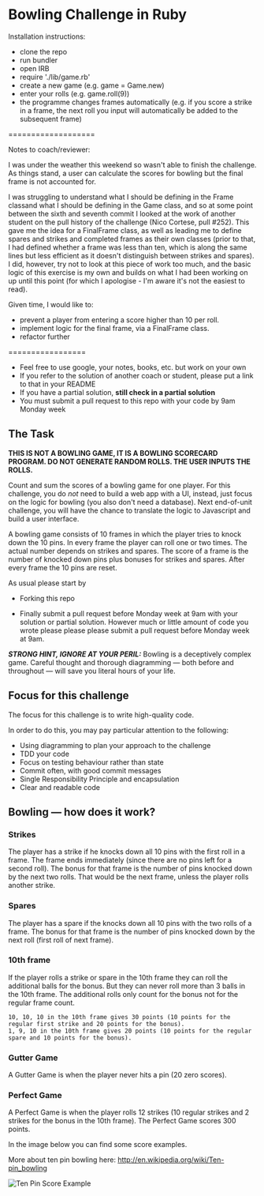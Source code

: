 Bowling Challenge in Ruby
=================

Installation instructions:
- clone the repo
- run bundler
- open IRB
- require './lib/game.rb'
- create a new game (e.g. game = Game.new)
- enter your rolls (e.g. game.roll(9))
- the programme changes frames automatically (e.g. if you score a strike in a frame, the next roll you input will automatically be added to the subsequent frame)

===================


Notes to coach/reviewer:

I was under the weather this weekend so wasn't able to finish the challenge. As things stand, a user can calculate the scores for bowling but the final frame is not accounted for.

I was struggling to understand what I should be defining in the Frame classand what I should be defining in the Game class, and so at some point between the sixth and seventh commit I looked at the work of another student on the pull history of the challenge (Nico Cortese, pull #252). This gave me the idea for a FinalFrame class, as well as leading me to define spares and strikes and completed frames as their own classes (prior to that, I had defined whether a frame was less than ten, which is along the same lines but less efficient as it doesn't distinguish between strikes and spares). I did, however, try not to look at this piece of work too much, and the basic logic of this exercise is my own and builds on what I had been working on up until this point (for which I apologise - I'm aware it's not the easiest to read).

Given time, I would like to:
- prevent a player from entering a score higher than 10 per roll.
- implement logic for the final frame, via a FinalFrame class.
- refactor further

=================


* Feel free to use google, your notes, books, etc. but work on your own
* If you refer to the solution of another coach or student, please put a link to that in your README
* If you have a partial solution, **still check in a partial solution**
* You must submit a pull request to this repo with your code by 9am Monday week

## The Task

**THIS IS NOT A BOWLING GAME, IT IS A BOWLING SCORECARD PROGRAM. DO NOT GENERATE RANDOM ROLLS. THE USER INPUTS THE ROLLS.**

Count and sum the scores of a bowling game for one player. For this challenge, you do _not_ need to build a web app with a UI, instead, just focus on the logic for bowling (you also don't need a database). Next end-of-unit challenge, you will have the chance to translate the logic to Javascript and build a user interface.

A bowling game consists of 10 frames in which the player tries to knock down the 10 pins. In every frame the player can roll one or two times. The actual number depends on strikes and spares. The score of a frame is the number of knocked down pins plus bonuses for strikes and spares. After every frame the 10 pins are reset.

As usual please start by

* Forking this repo

* Finally submit a pull request before Monday week at 9am with your solution or partial solution.  However much or little amount of code you wrote please please please submit a pull request before Monday week at 9am. 

___STRONG HINT, IGNORE AT YOUR PERIL:___ Bowling is a deceptively complex game. Careful thought and thorough diagramming — both before and throughout — will save you literal hours of your life.

## Focus for this challenge
The focus for this challenge is to write high-quality code.

In order to do this, you may pay particular attention to the following:
* Using diagramming to plan your approach to the challenge
* TDD your code
* Focus on testing behaviour rather than state
* Commit often, with good commit messages
* Single Responsibility Principle and encapsulation
* Clear and readable code

## Bowling — how does it work?

### Strikes

The player has a strike if he knocks down all 10 pins with the first roll in a frame. The frame ends immediately (since there are no pins left for a second roll). The bonus for that frame is the number of pins knocked down by the next two rolls. That would be the next frame, unless the player rolls another strike.

### Spares

The player has a spare if the knocks down all 10 pins with the two rolls of a frame. The bonus for that frame is the number of pins knocked down by the next roll (first roll of next frame).

### 10th frame

If the player rolls a strike or spare in the 10th frame they can roll the additional balls for the bonus. But they can never roll more than 3 balls in the 10th frame. The additional rolls only count for the bonus not for the regular frame count.

    10, 10, 10 in the 10th frame gives 30 points (10 points for the regular first strike and 20 points for the bonus).
    1, 9, 10 in the 10th frame gives 20 points (10 points for the regular spare and 10 points for the bonus).

### Gutter Game

A Gutter Game is when the player never hits a pin (20 zero scores).

### Perfect Game

A Perfect Game is when the player rolls 12 strikes (10 regular strikes and 2 strikes for the bonus in the 10th frame). The Perfect Game scores 300 points.

In the image below you can find some score examples.

More about ten pin bowling here: http://en.wikipedia.org/wiki/Ten-pin_bowling

![Ten Pin Score Example](images/example_ten_pin_scoring.png)
